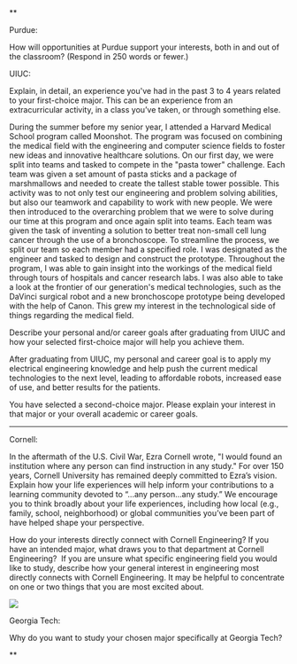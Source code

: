 
**

Purdue:

How will opportunities at Purdue support your interests, both in and out of the classroom? (Respond in 250 words or fewer.)

UIUC:

Explain, in detail, an experience you've had in the past 3 to 4 years related to your first-choice major. This can be an experience from an extracurricular activity, in a class you’ve taken, or through something else.


 During the summer before my senior year, I attended a Harvard Medical School program called Moonshot. The program was focused on combining the medical field with the engineering and computer science fields to foster new ideas and innovative healthcare solutions. On our first day, we were split into teams and tasked to compete in the "pasta tower" challenge. Each team was given a set amount of pasta sticks and a package of marshmallows and needed to create the tallest stable tower possible. This activity was to not only test our engineering and problem solving abilities, but also our teamwork and capability to work with new people. We were then introduced to the overarching problem that we were to solve during our time at this program and once again split into teams. Each team was given the task of inventing a solution to better treat non-small cell lung cancer through the use of a bronchoscope. To streamline the process, we split our team so each member had a specified role. I was designated as the engineer and tasked to design and construct the prototype. Throughout the program, I was able to gain insight into the workings of the medical field through tours of hospitals and cancer research labs. I was also able to take a look at the frontier of our generation's medical technologies, such as the DaVinci surgical robot and a new bronchoscope prototype being developed with the help of Canon. This grew my interest in the technological side of things regarding the medical field. 

  

Describe your personal and/or career goals after graduating from UIUC and how your selected first-choice major will help you achieve them.

  After graduating from UIUC, my personal and career goal is to apply my electrical engineering knowledge and help push the current medical technologies to the next level, leading to affordable robots, increased ease of use, and better results for the patients. 

You have selected a second-choice major. Please explain your interest in that major or your overall academic or career goals. 



----

Cornell:

In the aftermath of the U.S. Civil War, Ezra Cornell wrote, "I would found an institution where any person can find instruction in any study." For over 150 years, Cornell University has remained deeply committed to Ezra’s vision. Explain how your life experiences will help inform your contributions to a learning community devoted to “...any person…any study.” We encourage you to think broadly about your life experiences, including how local (e.g., family, school, neighborhood) or global communities you’ve been part of have helped shape your perspective.

  

How do your interests directly connect with Cornell Engineering? If you have an intended major, what draws you to that department at Cornell Engineering?  If you are unsure what specific engineering field you would like to study, describe how your general interest in engineering most directly connects with Cornell Engineering. It may be helpful to concentrate on one or two things that you are most excited about.

  

![](https://lh6.googleusercontent.com/d6XHri2q0jlT-gprEbZsM1AcV6n49cMjYFHF9XrOBPqGKW4shIOIYeeFgL-Xj5joEi5T5KArgMW6hGmtzcTOgNaNKjPSTno0Dj0bkbGHKxOnDQCTLKBe0ry6lpHr8aNTil6SGWlbqiG6ZGnAcThlV4Q)




Georgia Tech:

Why do you want to study your chosen major specifically at Georgia Tech?

**